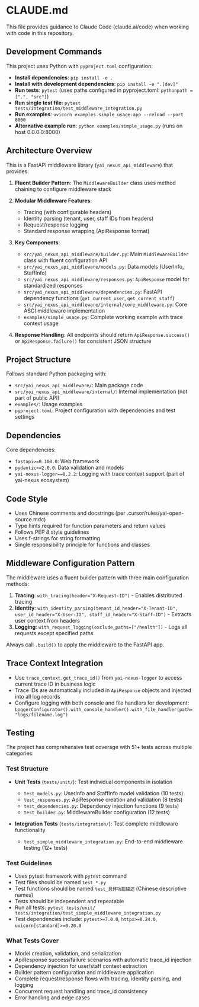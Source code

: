 # CLAUDE.md

This file provides guidance to Claude Code (claude.ai/code) when working with code in this repository.

## Development Commands

This project uses Python with `pyproject.toml` configuration:

- **Install dependencies**: `pip install -e .`
- **Install with development dependencies**: `pip install -e ".[dev]"`
- **Run tests**: `pytest` (uses paths configured in pyproject.toml: `pythonpath = [".", "src"]`)
- **Run single test file**: `pytest tests/integration/test_middleware_integration.py`
- **Run examples**: `uvicorn examples.simple_usage:app --reload --port 8000`
- **Alternative example run**: `python examples/simple_usage.py` (runs on host 0.0.0.0:8000)

## Architecture Overview

This is a FastAPI middleware library (`yai_nexus_api_middleware`) that provides:

1. **Fluent Builder Pattern**: The `MiddlewareBuilder` class uses method chaining to configure middleware stack
2. **Modular Middleware Features**:
   - Tracing (with configurable headers)
   - Identity parsing (tenant, user, staff IDs from headers)
   - Request/response logging
   - Standard response wrapping (ApiResponse format)

3. **Key Components**:
   - `src/yai_nexus_api_middleware/builder.py`: Main `MiddlewareBuilder` class with fluent configuration API
   - `src/yai_nexus_api_middleware/models.py`: Data models (UserInfo, StaffInfo)
   - `src/yai_nexus_api_middleware/responses.py`: `ApiResponse` model for standardized responses
   - `src/yai_nexus_api_middleware/dependencies.py`: FastAPI dependency functions (`get_current_user`, `get_current_staff`)
   - `src/yai_nexus_api_middleware/internal/core_middleware.py`: Core ASGI middleware implementation
   - `examples/simple_usage.py`: Complete working example with trace context usage

4. **Response Handling**: All endpoints should return `ApiResponse.success()` or `ApiResponse.failure()` for consistent JSON structure

## Project Structure

Follows standard Python packaging with:
- `src/yai_nexus_api_middleware/`: Main package code
- `src/yai_nexus_api_middleware/internal/`: Internal implementation (not part of public API)
- `examples/`: Usage examples
- `pyproject.toml`: Project configuration with dependencies and test settings

## Dependencies

Core dependencies:
- `fastapi>=0.100.0`: Web framework
- `pydantic>=2.0.0`: Data validation and models
- `yai-nexus-logger==0.2.2`: Logging with trace context support (part of yai-nexus ecosystem)

## Code Style

- Uses Chinese comments and docstrings (per .cursor/rules/yai-open-source.mdc)
- Type hints required for function parameters and return values
- Follows PEP 8 style guidelines
- Uses f-strings for string formatting
- Single responsibility principle for functions and classes

## Middleware Configuration Pattern

The middleware uses a fluent builder pattern with three main configuration methods:

1. **Tracing**: `with_tracing(header="X-Request-ID")` - Enables distributed tracing
2. **Identity**: `with_identity_parsing(tenant_id_header="X-Tenant-ID", user_id_header="X-User-ID", staff_id_header="X-Staff-ID")` - Extracts user context from headers
3. **Logging**: `with_request_logging(exclude_paths=["/health"])` - Logs all requests except specified paths

Always call `.build()` to apply the middleware to the FastAPI app.

## Trace Context Integration

- Use `trace_context.get_trace_id()` from `yai-nexus-logger` to access current trace ID in business logic
- Trace IDs are automatically included in `ApiResponse` objects and injected into all log records
- Configure logging with both console and file handlers for development: `LoggerConfigurator().with_console_handler().with_file_handler(path="logs/filename.log")`

## Testing

The project has comprehensive test coverage with 51+ tests across multiple categories:

### Test Structure
- **Unit Tests** (`tests/unit/`): Test individual components in isolation
  - `test_models.py`: UserInfo and StaffInfo model validation (10 tests)
  - `test_responses.py`: ApiResponse creation and validation (8 tests)  
  - `test_dependencies.py`: Dependency injection functions (9 tests)
  - `test_builder.py`: MiddlewareBuilder configuration (12 tests)

- **Integration Tests** (`tests/integration/`): Test complete middleware functionality
  - `test_simple_middleware_integration.py`: End-to-end middleware testing (12+ tests)

### Test Guidelines
- Uses pytest framework with `pytest` command
- Test files should be named `test_*.py`
- Test functions should be named `test_具体功能描述` (Chinese descriptive names)
- Tests should be independent and repeatable
- Run all tests: `pytest tests/unit/ tests/integration/test_simple_middleware_integration.py`
- Test dependencies include: `pytest>=7.0.0`, `httpx>=0.24.0`, `uvicorn[standard]>=0.20.0`

### What Tests Cover
- Model creation, validation, and serialization
- ApiResponse success/failure scenarios with automatic trace_id injection
- Dependency injection for user/staff context extraction
- Builder pattern configuration and middleware application
- Complete request/response flows with tracing, identity parsing, and logging
- Concurrent request handling and trace_id consistency
- Error handling and edge cases
